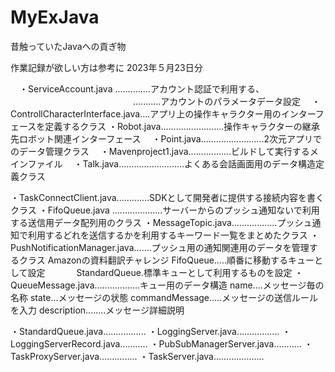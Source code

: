# MyExJava
昔触っていたJavaへの貢ぎ物

作業記録が欲しい方は参考に
2023年５月23日分

　・ServiceAccount.java ..............アカウント認証で利用する、
　　　　　　　　　　　　　　...........アカウントのパラメータデータ設定
　・ControllCharacterInterface.java....アプリ上の操作キャラクター用のインターフェースを定義するクラス
  ・Robot.java.........................操作キャラクターの継承先ロボット関連インターフェース
　・Point.java.........................2次元アプリでのデータ管理クラス
　・Mavenproject1.java.................ビルドして実行するメインファイル
　・Talk.java..........................よくある会話画面用のデータ構造定義クラス

  ・TaskConnectClient.java.............SDKとして開発者に提供する接続内容を書くクラス
  ・FifoQueue.java ....................サーバーからのプッシュ通知ないで利用する送信用データ配列用のクラス
  ・MessageTopic.java..................プッシュ通知で利用するどれを送信するかを利用するキーワード一覧をまとめたクラス
  ・PushNotificationManager.java.......プッシュ用の通知関連用のデータを管理するクラス
     Amazonの資料翻訳チャレンジ
        FifoQueue.....順番に移動するキューとして設定
　　　  StandardQueue.標準キューとして利用するものを設定
  ・QueueMessage.java..................キュー用のデータ構造
        name....メッセージ毎の名称
        state...メッセージの状態
        commandMessage.....メッセージの送信ルールを入力
        description........メッセージ詳細説明

  ・StandardQueue.java.................
  ・LoggingServer.java.................
  ・LoggingServerRecord.java...........
  ・PubSubManagerServer.java...........
  ・TaskProxyServer.java...............
  ・TaskServer.java....................
